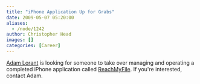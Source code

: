 ```yaml
---
title: "iPhone Application Up for Grabs"
date: 2009-05-07 05:20:00
aliases:
  - /node/1242
author: Christopher Head
images: []
categories: [Career]
---
```


[Adam Lorant](/cdn-cgi/l/email-protection#355451545875595a47545b411b565a58) is looking for someone to take over managing and operating a completed iPhone application called [ReachMyFile](http://reachmyfile.com). If you're interested, contact Adam.
